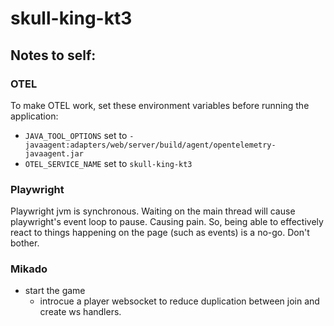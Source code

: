 # skull-king-kt3

## Notes to self:

### OTEL

To make OTEL work, set these environment variables before running the application:

- `JAVA_TOOL_OPTIONS` set to `-javaagent:adapters/web/server/build/agent/opentelemetry-javaagent.jar`
- `OTEL_SERVICE_NAME` set to `skull-king-kt3`

### Playwright

Playwright jvm is synchronous. Waiting on the main thread will cause playwright's event loop to pause. Causing pain.
So, being able to effectively react to things happening on the page (such as events) is a no-go. Don't bother.

### Mikado

- start the game
    - introcue a player websocket to reduce duplication between join and create ws handlers.
